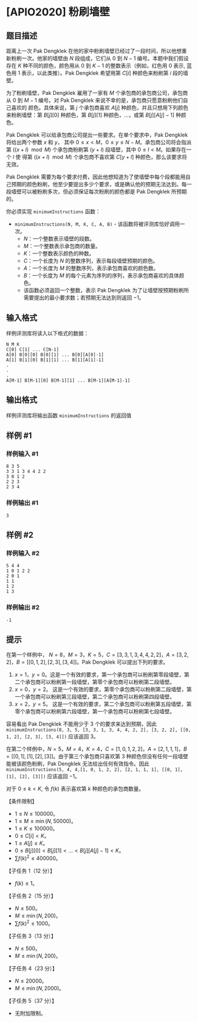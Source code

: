 # [APIO2020] 粉刷墙壁

## 题目描述

距离上一次 Pak Dengklek 在他的家中粉刷墙壁已经过了一段时间，所以他想重新粉刷一次。他家的墙壁由 $N$ 段组成，它们从 $0$ 到 $N - 1$ 编号。本题中我们假设存在 $K$ 种不同的颜色，颜色用从 $0$ 到 $K - 1$ 的整数表示（例如，红色用 $0$ 表示, 蓝色用 $1$ 表示，以此类推）。Pak Dengklek 希望用第 $C[i]$ 种颜色来粉刷第 $i$ 段的墙壁。

为了粉刷墙壁，Pak Dengklek 雇用了一家有 $M$ 个承包商的承包商公司，承包商从 $0$ 到 $M - 1$ 编号。对 Pak Dengklek 来说不幸的是，承包商只愿意粉刷他们自己喜欢的
颜色。具体来说，第 $j$ 个承包商喜欢 $A[j]$ 种颜色，并且只想用下列颜色来粉刷墙壁：第 $B[j][0]$ 种颜色，第 $B[j][1]$ 种颜色，$\dots$，或第 $B[j][A[j] − 1]$ 种颜色。

Pak Dengklek 可以给承包商公司提出一些要求。在单个要求中，Pak Dengklek 将给出两个参数 $x$ 和 $y$， 其中 $0 \leq x < M$，$0 \leq y \leq N - M$。承包商公司将会指派第 $((x + l) \mod M)$ 个承包商粉刷第 $(y + l)$ 段墙壁，其中 $0 \leq l < M$。如果存在一个 $l$ 使
得第 $((x + l) \mod M)$ 个承包商不喜欢第 $C[y + l]$ 种颜色，那么该要求将无效。

Pak Dengklek 需要为每个要求付费，因此他想知道为了使墙壁中每个段都能用自己预期的颜色粉刷，他至少要提出多少个要求，或是确认他的预期无法达到。每一段墙壁可以被粉刷多次，但必须保证每次粉刷的颜色都是 Pak Dengklek 所预期的。

你必须实现 `minimumInstructions` 函数：

- `minimumInstructions(N, M, K, C, A, B)` - 该函数将被评测库恰好调用一次。
	- $N$：一个整数表示墙壁的段数。
	- $M$：一个整数表示承包商的数量。
	- $K$：一个整数表示颜色的种数。
	- $C$：一个长度为 $N$ 的整数序列，表示每段墙壁预期的颜色。
	- $A$：一个长度为 $M$ 的整数序列，表示承包商喜欢的颜色数。
	- $B$：一个长度为 $M$ 的每个元素为序列的序列，表示承包商喜欢的具体颜色。
	- 该函数必须返回一个整数，表示 Pak Dengklek 为了让墙壁按预期粉刷所需要提出的最小要求数；若预期无法达到则返回 $-1$。

## 输入格式

样例评测库将读入以下格式的数据：
```
N M K
C[0] C[1] ... C[N-1]
A[0] B[0][0] B[0][1] ... B[0][A[0]-1]
A[1] B[1][0] B[1][1] ... B[1][A[1]-1]
.
.
.
A[M-1] B[M-1][0] B[M-1][1] ... B[M-1][A[M-1]-1]
```

## 输出格式

样例评测库将输出函数 `minimumInstructions` 的返回值

## 样例 #1

### 样例输入 #1
```
8 3 5
3 3 1 3 4 4 2 2
3 0 1 2
2 2 3
2 3 4
```

### 样例输出 #1

```
3
```

## 样例 #2

### 样例输入 #2
```
5 4 4
1 0 1 2 2
2 0 1
1 1
1 2
1 3
```

### 样例输出 #2

```
-1
```

## 提示

在第一个样例中， $N = 8$，$M = 3$，$K = 5$，$C = [3, 3, 1, 3, 4, 4, 2, 2]$，$A = [3, 2, 2]$，$B = [[0, 1, 2], [2, 3], [3, 4]]$。Pak Dengklek 可以提出下列的要求。

1. $x = 1$，$y = 0$。这是一个有效的要求，第一个承包商可以粉刷第零段墙壁，第二个承包商可以粉刷第一段墙壁，第零个承包商可以粉刷第二段墙壁。
2. $x = 0$，$y = 2$。 这是一个有效的要求，第零个承包商可以粉刷第二段墙壁，第一个承包商可以粉刷第三段墙壁，第二个承包商可以粉刷第四段墙壁。
3. $x = 2$，$y = 5$。 这是一个有效的要求，第二个承包商可以粉刷第五段墙壁，第零个承包商可以粉刷第六段墙壁，第一个承包商可以粉刷第七段墙壁。

容易看出 Pak Dengklek 不能用少于 $3$ 个的要求来达到预期，因此 `minimumInstructions(8, 3, 5, [3, 3, 1, 3, 4, 4, 2, 2], [3, 2, 2], [[0, 1, 2], [2, 3], [3,
4]])` 应该返回 $3$。

在第二个样例中，$N = 5$，$M = 4$，$K = 4$，$C = [1, 0, 1, 2, 2]$，$A = [2, 1, 1, 1]$，$B =
[[0, 1], [1], [2], [3]]$。由于第三个承包商只喜欢第 $3$ 种颜色但没有任何一段墙壁能被该颜色粉刷，Pak Dengklek 无法给出任何有效指令。因此`minimumInstructions(5, 4, 4,[1, 0, 1, 2, 2], [2, 1, 1, 1], [[0, 1], [1], [2], [3]])` 应该返回 $-1$。

对于 $0 \leq k < K$, 令 $f(k)$ 表示喜欢第 $k$ 种颜色的承包商数量。

【条件限制】

- $1 \leq N \leq 100 000$。
- $1 \leq M \leq \min(N, 50 000)$。
- $1 \leq K \leq 100 000$。
- $0 \leq C[i] < K$。
- $1 \leq A[j] \leq K$。
- $0 \leq B[j][0] < B[j][1] < \dots < B[j][A[j] − 1] < K$。
- $\sum f(k)^2 \leq 400 000$。

【子任务 $1$（$12$ 分）】

- $f(k) \leq 1$。

【子任务 $2$（$15$ 分）】

- $N \leq 500$。
- $M \leq \min(N, 200)$。
- $\sum f(k)^2 \leq 1 000$。

【子任务 $3$（$13$ 分）】

- $N \leq 500$。
- $M \leq \min(N, 200)$。

【子任务 $4$（$23$ 分）】

- $N \leq 20 000$。
- $M \leq \min(N, 2 000)$。

【子任务 $5$（$37$ 分）】

- 无附加限制。
